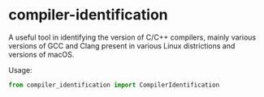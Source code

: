 # compiler-identification

A useful tool in identifying the version of C/C++ compilers, mainly various versions of GCC and
Clang present in various Linux districtions and versions of macOS.

Usage:

```python
from compiler_identification import CompilerIdentification
```